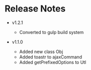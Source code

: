 # Release Notes

* v1.2.1
    - Converted to gulp build system 

* v1.1.0    
    - Added new class Obj
    - Added toastr to ajaxCommand
    - Added getPrefixedOptions to Utl
    